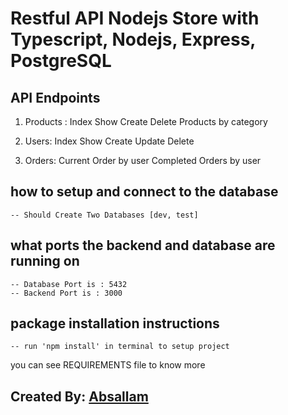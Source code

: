 # Restful API Nodejs Store with Typescript, Nodejs, Express, PostgreSQL

## API Endpoints
1. Products :
Index
Show
Create
Delete
Products by category

1. Users:
Index
Show
Create
Update
Delete

1. Orders:
Current Order by user
Completed Orders by user

## how to setup and connect to the database
    
    -- Should Create Two Databases [dev, test]
    
## what ports the backend and database are running on

    -- Database Port is : 5432
    -- Backend Port is : 3000

## package installation instructions

    -- run 'npm install' in terminal to setup project

you can see REQUIREMENTS file to know more 


## Created By: [Absallam](https://github.com/absallam1999)

